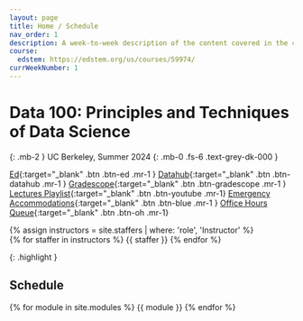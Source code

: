 ```yaml
---
layout: page
title: Home / Schedule
nav_order: 1
description: A week-to-week description of the content covered in the course.
course:
  edstem: https://edstem.org/us/courses/59974/
currWeekNumber: 1
---
```


# Data 100: Principles and Techniques of Data Science

{: .mb-2 }
UC Berkeley, Summer 2024
{: .mb-0 .fs-6 .text-grey-dk-000 }

[Ed](https://edstem.org/us/courses/59974/){:target="\_blank" .btn .btn-ed .mr-1 }
[Datahub](http://data100.datahub.berkeley.edu/){:target="\_blank" .btn .btn-datahub .mr-1 }
[Gradescope](https://www.gradescope.com/courses/788548){:target="\_blank" .btn .btn-gradescope .mr-1 }
[Lectures Playlist](https://bcourses.berkeley.edu/courses/1535115/external_tools/90481){:target="\_blank" .btn .btn-youtube .mr-1}
[Emergency Accommodations](https://docs.google.com/forms/d/e/1FAIpQLSe637FZSvtd0zRtvs3jsTvHojF2HH90D_YR84YWIaRAaNxc5w/viewform){:target="\_blank" .btn .btn-blue .mr-1 }
[Office Hours Queue](https://oh.ds100.org/){:target="\_blank" .btn .btn-oh .mr-1}

<div>
{% assign instructors = site.staffers | where: 'role', 'Instructor' %}
  <div class="role">
    {% for staffer in instructors %}
    {{ staffer }}
    {% endfor %}
  </div>
</div>

{: .highlight }
<!--
> Welcome to [Week {{page.currWeekNumber}}](#week-{{page.currWeekNumber}}) of Data 100!
-->

<!-- {: .note }
> <span style="color:red">**Enrollment: As of Jan. 23, 2024, Data C100/200 is closed and no further enrollment is possible.**</span>  -->


<a name="schedule"></a>

## Schedule

{% for module in site.modules %}
{{ module }}
{% endfor %}
